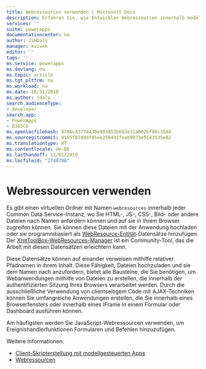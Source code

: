 ```yaml
---
title: Webressourcen verwenden | Microsoft Docs
description: Erfahren Sie, wie Entwickler Webressourcen innerhalb modellgesteuerter Apps verenden können
services: ''
suite: powerapps
documentationcenter: na
author: JimDaly
manager: kvivek
editor: ''
tags: ''
ms.service: powerapps
ms.devlang: na
ms.topic: article
ms.tgt_pltfrm: na
ms.workload: na
ms.date: 10/31/2018
ms.author: jdaly
search.audienceType:
- developer
search.app:
- PowerApps
- D365CE
ms.openlocfilehash: 8786c43f78438e993853b683e31a602bf86c3584
ms.sourcegitcommit: 8185f87dddf05ee256491feab9873e9143535e02
ms.translationtype: HT
ms.contentlocale: de-DE
ms.lasthandoff: 11/01/2019
ms.locfileid: "2748788"
---
```

# <a name="use-web-resources"></a>Webressourcen verwenden

Es gibt einen virtuellen Ordner mit Namen `webresources` innerhalb jeder Common Data Service-Instanz, wo Sie HTML-, JS-, CSS-, Bild- oder andere Dateien nach Namen anfordern können und auf sie in Ihrem Browser zugreifen können. Sie können diese Dateien mit der Anwendung hochladen oder sie programmbasiert als [WebResource-Entität](../common-data-service/reference/entities/webresource.md)-Datensätze hinzufügen. Der [XrmToolBox-WebResources-Manager](https://www.xrmtoolbox.com/plugins/MsCrmTools.WebResourcesManager/) ist ein Community-Tool, das die Arbeit mit diesen Datensätzen erleichtern kann.

Diese Datensätze können auf einander verweisen mithilfe relativer Pfadnamen in ihrem Inhalt. Diese Fähigkeit, Dateien hochzuladen und sie dem Namen nach anzufordern, bietet alle Bausteine, die Sie benötigen, um Webanwendungen mithilfe von Dateien zu erstellen, die innerhalb der authentifizierten Sitzung Ihres Browsers verarbeitet werden. Durch die ausschließliche Verwendung von clientseitigem Code mit AJAX-Techniken können Sie umfangreiche Anwendungen erstellen, die Sie innerhalb eines Browserfensters oder innerhalb eines IFrame in einem Formular oder Dashboard ausführen können. 

Am häufigsten werden Sie JavaScript-Webressourcen verwenden, um Ereignishandlerfunktionen Formularen und Befehlen hinzuzufügen.

Weitere Informationen:
- [Client-Skripterstellung mit modellgesteuerten Apps](client-scripting.md)
- [Webressourcen](/dynamics365/customer-engagement/developer/web-resources)
